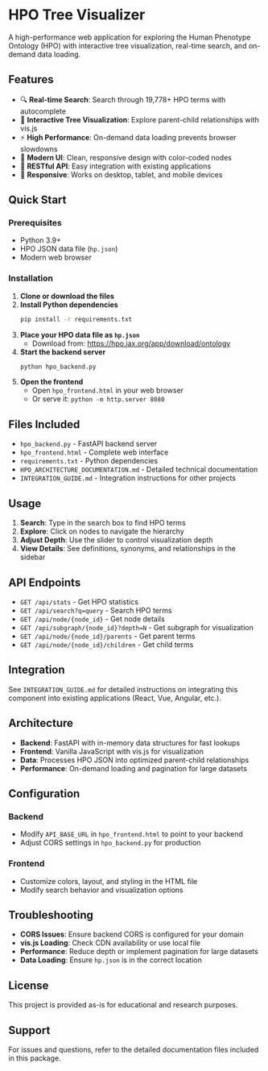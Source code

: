 # HPO Tree Visualizer

A high-performance web application for exploring the Human Phenotype Ontology (HPO) with interactive tree visualization, real-time search, and on-demand data loading.

## Features

- 🔍 **Real-time Search**: Search through 19,778+ HPO terms with autocomplete
- 🌳 **Interactive Tree Visualization**: Explore parent-child relationships with vis.js
- ⚡ **High Performance**: On-demand data loading prevents browser slowdowns
- 🎨 **Modern UI**: Clean, responsive design with color-coded nodes
- 🔗 **RESTful API**: Easy integration with existing applications
- 📱 **Responsive**: Works on desktop, tablet, and mobile devices

## Quick Start

### Prerequisites

- Python 3.9+
- HPO JSON data file (`hp.json`)
- Modern web browser

### Installation

1. **Clone or download the files**
2. **Install Python dependencies**
   ```bash
   pip install -r requirements.txt
   ```
3. **Place your HPO data file as `hp.json`**
   - Download from: https://hpo.jax.org/app/download/ontology
4. **Start the backend server**
   ```bash
   python hpo_backend.py
   ```
5. **Open the frontend**
   - Open `hpo_frontend.html` in your web browser
   - Or serve it: `python -m http.server 8080`

## Files Included

- `hpo_backend.py` - FastAPI backend server
- `hpo_frontend.html` - Complete web interface
- `requirements.txt` - Python dependencies
- `HPO_ARCHITECTURE_DOCUMENTATION.md` - Detailed technical documentation
- `INTEGRATION_GUIDE.md` - Integration instructions for other projects

## Usage

1. **Search**: Type in the search box to find HPO terms
2. **Explore**: Click on nodes to navigate the hierarchy
3. **Adjust Depth**: Use the slider to control visualization depth
4. **View Details**: See definitions, synonyms, and relationships in the sidebar

## API Endpoints

- `GET /api/stats` - Get HPO statistics
- `GET /api/search?q=query` - Search HPO terms
- `GET /api/node/{node_id}` - Get node details
- `GET /api/subgraph/{node_id}?depth=N` - Get subgraph for visualization
- `GET /api/node/{node_id}/parents` - Get parent terms
- `GET /api/node/{node_id}/children` - Get child terms

## Integration

See `INTEGRATION_GUIDE.md` for detailed instructions on integrating this component into existing applications (React, Vue, Angular, etc.).

## Architecture

- **Backend**: FastAPI with in-memory data structures for fast lookups
- **Frontend**: Vanilla JavaScript with vis.js for visualization
- **Data**: Processes HPO JSON into optimized parent-child relationships
- **Performance**: On-demand loading and pagination for large datasets

## Configuration

### Backend
- Modify `API_BASE_URL` in `hpo_frontend.html` to point to your backend
- Adjust CORS settings in `hpo_backend.py` for production

### Frontend
- Customize colors, layout, and styling in the HTML file
- Modify search behavior and visualization options

## Troubleshooting

- **CORS Issues**: Ensure backend CORS is configured for your domain
- **vis.js Loading**: Check CDN availability or use local file
- **Performance**: Reduce depth or implement pagination for large datasets
- **Data Loading**: Ensure `hp.json` is in the correct location

## License

This project is provided as-is for educational and research purposes.

## Support

For issues and questions, refer to the detailed documentation files included in this package.